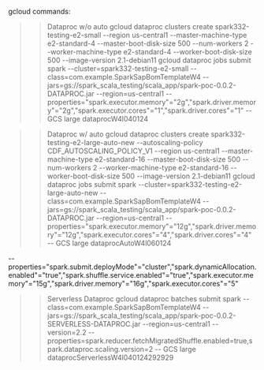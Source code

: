 gcloud commands:

>> Dataproc w/o auto
gcloud dataproc clusters create spark332-testing-e2-small --region us-central1 --master-machine-type e2-standard-4 --master-boot-disk-size 500 --num-workers 2 --worker-machine-type e2-standard-4 --worker-boot-disk-size 500 --image-version 2.1-debian11
gcloud dataproc jobs submit spark --cluster=spark332-testing-e2-small --class=com.example.SparkSapBomTemplateW4 --jars=gs://spark_scala_testing/scala_app/spark-poc-0.0.2-DATAPROC.jar --region=us-central1  --properties="spark.executor.memory"="2g","spark.driver.memory"="2g","spark.executor.cores"="1","spark.driver.cores"="1" -- GCS large dataprocW4l040124


>> Dataproc w/ auto
gcloud dataproc clusters create spark332-testing-e2-large-auto-new --autoscaling-policy CDF_AUTOSCALING_POLICY_V1 --region us-central1 --master-machine-type e2-standard-16 --master-boot-disk-size 500 --num-workers 2 --worker-machine-type e2-standard-16 --worker-boot-disk-size 500 --image-version 2.1-debian11
gcloud dataproc jobs submit spark --cluster=spark332-testing-e2-large-auto-new --class=com.example.SparkSapBomTemplateW4 --jars=gs://spark_scala_testing/scala_app/spark-poc-0.0.2-DATAPROC.jar --region=us-central1 --properties="spark.executor.memory"="12g","spark.driver.memory"="12g","spark.executor.cores"="4","spark.driver.cores"="4"  -- GCS large dataprocAutoW4l060124

--properties="spark.submit.deployMode"="cluster","spark.dynamicAllocation.enabled"="true","spark.shuffle.service.enabled"="true","spark.executor.memory"="15g","spark.driver.memory"="16g","spark.executor.cores"="5"


>> Serverless Dataproc
gcloud dataproc batches submit spark --class=com.example.SparkSapBomTemplateW4 --jars=gs://spark_scala_testing/scala_app/spark-poc-0.0.2-SERVERLESS-DATAPROC.jar --region=us-central1 --version=2.2 --properties=spark.reducer.fetchMigratedShuffle.enabled=true,spark.dataproc.scaling.version=2 -- GCS large dataprocServerlessW4l040124292929
